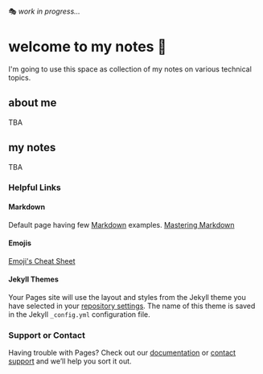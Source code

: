:performing_arts: _work in progress..._
# welcome to my notes :notebook_with_decorative_cover:

I'm going to use this space as collection of my notes on various technical topics.

## about me
TBA

## my notes
TBA




### Helpful Links
#### Markdown
Default page having few [Markdown](https://github.com/dmishra299/mynotes/blob/gh-pages/default_index_backup.md) examples.
[Mastering Markdown](https://guides.github.com/features/mastering-markdown/)

#### Emojis
[Emoji's Cheat Sheet](https://github.com/ikatyang/emoji-cheat-sheet/blob/master/README.md)

#### Jekyll Themes

Your Pages site will use the layout and styles from the Jekyll theme you have selected in your [repository settings](https://github.com/dmishra299/mynotes/settings/pages). The name of this theme is saved in the Jekyll `_config.yml` configuration file.



### Support or Contact

Having trouble with Pages? Check out our [documentation](https://docs.github.com/categories/github-pages-basics/) or [contact support](https://support.github.com/contact) and we’ll help you sort it out.
